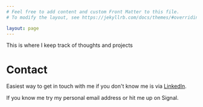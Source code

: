 ```yaml
---
# Feel free to add content and custom Front Matter to this file.
# To modify the layout, see https://jekyllrb.com/docs/themes/#overriding-theme-defaults

layout: page
---
```

This is where I keep track of thoughts and projects


# Contact
Easiest way to get in touch with me if you don't know me is via [LinkedIn](https://www.linkedin.com/in/kaiwhata/).

If you know me try my personal email address or hit me up on Signal.

